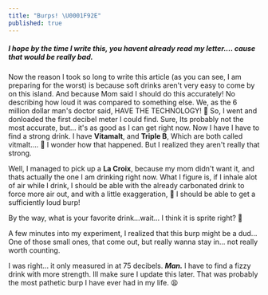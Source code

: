 ```yaml
---
title: "Burps! \U0001F92E"
published: true
---
```

##### I hope by the time I write this, you havent already read my letter.... cause that would be really bad.

Now the reason I took so long to write this article (as you can see, I am preparing for the worst) is because soft drinks aren't very easy to come by on this island. And because Mom said I should do this accurately! No describing how loud it was compared to something else. We, as the 6 million dollar man's doctor said, HAVE THE TECHNOLOGY! 🤑  So, I went and donloaded the first decibel meter I could find. Sure, Its probably not the most accurate, but... it's as good as I can get right now. Now I have I have to find a strong drink. I have **Vitamalt**, and **Triple B**, Which are both called vitmalt.... 🤔 I wonder how that happened. But I realized they aren't really that strong.

Well, I managed to pick up a **La Croix**, because my mom didn't want it, and thats actually the one I am drinking right now. What I figure is, if I inhale alot of air while I drink, I should be able with the already carbonated drink to force more air out, and with a little exaggeration, 🤢 I should be able to get a sufficiently loud burp!

By the way, what is your favorite drink...wait... I think it is sprite right? 🤨
 
A few minutes into my experiment, I realized that this burp might be a dud... One of those small ones, that come out, but really wanna stay in... not really worth counting. 

I was right... it only measured in at 75 decibels. ***Man.*** I have to find a fizzy drink with more strength. Ill make sure I update this later. That was probably the most pathetic burp I have ever had in my life. 😫